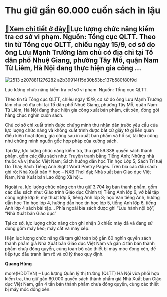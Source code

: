 Thu giữ gần 60.000 cuốn sách in lậu
===================================

[:gift:Xem chi tiết ở đây:gift:](https://hddtvn.com/thu-giu-gan-60-000-cuon-sach-in-lau/)Lực lượng chức năng kiểm tra cơ sở vi phạm. Nguồn: Tổng cục QLTT. Theo tin từ Tổng cục QLTT, chiều ngày 15/9, cơ sở do ông Lưu Mạnh Trường làm chủ có địa chỉ tại Tổ dân phố Nhuệ Giang, phường Tây Mỗ, quận Nam Từ Liêm, Hà Nội đang thực hiện gia công …
----------------------------------------------------------------------------------------------------------------------------------------------------------------------------------------------------------------------------------------------------------





![2513 z2078811276282 a2b39914f15d30b53bc137b580f80f9d](https://hddtvn.com/wp-content/uploads/2021/01/2513_z2078811276282_a2b39914f15d30b53bc137b580f80f9d-2.jpg "Lực lượng chức năng kiểm tra cơ sở vi phạm.")


Lực lượng chức năng kiểm tra cơ sở vi phạm. Nguồn: Tổng cục QLTT.



Theo tin từ Tổng cục QLTT, chiều ngày 15/9, cơ sở do ông Lưu Mạnh Trường làm chủ có địa chỉ tại Tổ dân phố Nhuệ Giang, phường Tây Mỗ, quận Nam Từ Liêm, Hà Nội đang thực hiện gia công xuất bản phẩm, cắt xén, đóng gói hàng chục nghìn cuốn sách.


Chủ cơ sở chỉ xuất trình được chứng minh thư nhân dân trước yêu cầu của lực lượng chức năng và không xuất trình được bất cứ giấy tờ gì liên quan điều kiện hoạt động, gia công sau in xuất bản phẩm và hồ sơ, tài liệu cũng như chứng minh nguồn gốc hợp pháp của xưởng sách.


Tại đây, lực lượng chức năng kiểm tra, thu giữ 59.338 quyển sách thành phẩm, gồm các đầu sách như: Truyện tranh bằng Tiếng Anh; Những nhà thuốc và vị thuốc Việt Nam; Sách hướng dẫn học Tin học Lớp 5; Sách Trí tuệ Do Thái; Sách Tiếng Anh Sight Word Poetry Pages. Trên bìa các đầu sách ghi rõ: Nhà Xuất bản Y học – NXB Thời đại; Nhà xuất bản Giáo dục Việt Nam, Nhà Xuất bản Lao động Xã hội…


Ngoài ra, lực lượng chức năng còn thu giữ 3.704 kg bán thành phẩm, gồm các đầu sách như: Giáo trình Giáo dục Chính trị Tiếng Anh lớp 6, vở bài tập công nghệ lớp 9, mỹ thuật lớp 5, tiếng Anh lớp 8; học Văn tiếng Anh, hướng dẫn học Tin học lớp 4, hướng dẫn học tin học lớp 5, tiếng Anh lớp 6, tiếng Anh lớp 4 sách bài tập… Phía ngoài bìa sách được ghi “Lưu hành nội bộ”, “Nhà Xuất bản Giáo dục”


Tại cơ sở, lực lượng chức năng còn ghi nhận 3 chiếc máy đã và đang sử dụng gồm máy kéo; máy cắt và máy xếp.


Hiện lực lượng chức năng đã tạm giữ toàn bộ gần 60 nghìn quyển sách thành phẩm giả Nhà Xuất bản Giáo dục Việt Nam và gần 4 tấn bán thành phẩm chưa đóng quyển, cùng toàn bộ các thiết bị máy móc đóng xén, để tiếp tục đấu tranh làm rõ và xử lý theo quy định.




**Quang Hùng**



more(HDDTVN) – Lực lượng Quản lý thị trường (QLTT) Hà Nội vừa phối hợp kiểm tra, thu giữ gần 60.000 quyển sách thành phẩm giả Nhà Xuất bản Giáo dục Việt Nam, gần 4 tấn bán thành phẩm chưa đóng quyển, cùng các thiết bị máy móc đóng xén.

